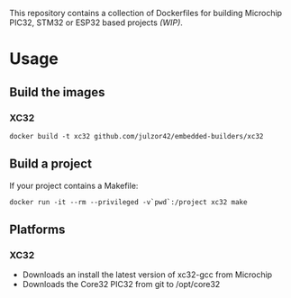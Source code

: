 This repository contains a collection of Dockerfiles for building
Microchip PIC32, STM32 or ESP32 based projects *(WIP)*.

# Usage

## Build the images
### XC32
```
docker build -t xc32 github.com/julzor42/embedded-builders/xc32
```

## Build a project
If your project contains a Makefile:
```
docker run -it --rm --privileged -v`pwd`:/project xc32 make
```

## Platforms
### XC32
* Downloads an install the latest version of xc32-gcc from Microchip
* Downloads the Core32 PIC32 from git to /opt/core32
